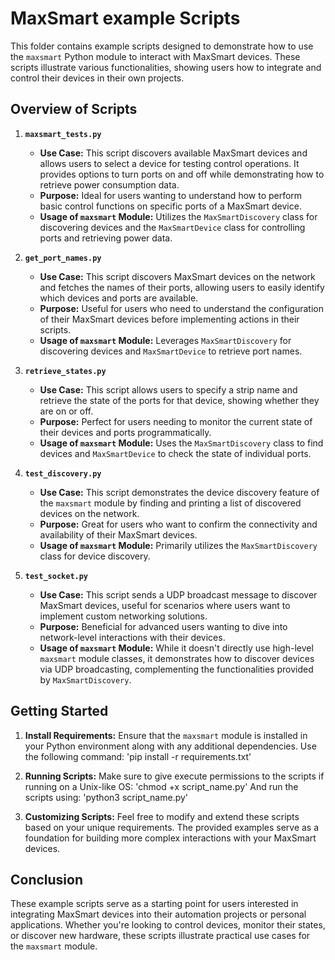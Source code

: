 # MaxSmart example Scripts

This folder contains example scripts designed to demonstrate how to use the `maxsmart` Python module to interact with MaxSmart devices. These scripts illustrate various functionalities, showing users how to integrate and control their devices in their own projects.

## Overview of Scripts

1. **`maxsmart_tests.py`**

   - **Use Case:** This script discovers available MaxSmart devices and allows users to select a device for testing control operations. It provides options to turn ports on and off while demonstrating how to retrieve power consumption data.
   - **Purpose:** Ideal for users wanting to understand how to perform basic control functions on specific ports of a MaxSmart device.
   - **Usage of `maxsmart` Module:** Utilizes the `MaxSmartDiscovery` class for discovering devices and the `MaxSmartDevice` class for controlling ports and retrieving power data.

2. **`get_port_names.py`**

   - **Use Case:** This script discovers MaxSmart devices on the network and fetches the names of their ports, allowing users to easily identify which devices and ports are available.
   - **Purpose:** Useful for users who need to understand the configuration of their MaxSmart devices before implementing actions in their scripts.
   - **Usage of `maxsmart` Module:** Leverages `MaxSmartDiscovery` for discovering devices and `MaxSmartDevice` to retrieve port names.

3. **`retrieve_states.py`**

   - **Use Case:** This script allows users to specify a strip name and retrieve the state of the ports for that device, showing whether they are on or off.
   - **Purpose:** Perfect for users needing to monitor the current state of their devices and ports programmatically.
   - **Usage of `maxsmart` Module:** Uses the `MaxSmartDiscovery` class to find devices and `MaxSmartDevice` to check the state of individual ports.

4. **`test_discovery.py`**

   - **Use Case:** This script demonstrates the device discovery feature of the `maxsmart` module by finding and printing a list of discovered devices on the network.
   - **Purpose:** Great for users who want to confirm the connectivity and availability of their MaxSmart devices.
   - **Usage of `maxsmart` Module:** Primarily utilizes the `MaxSmartDiscovery` class for device discovery.

5. **`test_socket.py`**
   - **Use Case:** This script sends a UDP broadcast message to discover MaxSmart devices, useful for scenarios where users want to implement custom networking solutions.
   - **Purpose:** Beneficial for advanced users wanting to dive into network-level interactions with their devices.
   - **Usage of `maxsmart` Module:** While it doesn't directly use high-level `maxsmart` module classes, it demonstrates how to discover devices via UDP broadcasting, complementing the functionalities provided by `MaxSmartDiscovery`.

## Getting Started

1. **Install Requirements:** Ensure that the `maxsmart` module is installed in your Python environment along with any additional dependencies. Use the following command:
   'pip install -r requirements.txt'

2. **Running Scripts:** Make sure to give execute permissions to the scripts if running on a Unix-like OS:
   'chmod +x script_name.py'
   And run the scripts using:
   'python3 script_name.py'

3. **Customizing Scripts:** Feel free to modify and extend these scripts based on your unique requirements. The provided examples serve as a foundation for building more complex interactions with your MaxSmart devices.

## Conclusion

These example scripts serve as a starting point for users interested in integrating MaxSmart devices into their automation projects or personal applications. Whether you're looking to control devices, monitor their states, or discover new hardware, these scripts illustrate practical use cases for the `maxsmart` module.
